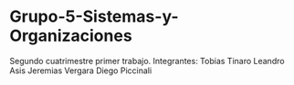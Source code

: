 # Grupo-5-Sistemas-y-Organizaciones
Segundo cuatrimestre primer trabajo.
Integrantes:
Tobias Tinaro
Leandro Asis
Jeremias Vergara
Diego Piccinali
